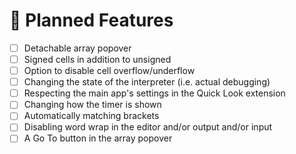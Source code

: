 # 📓 Planned Features

- [ ] Detachable array popover
- [ ] Signed cells in addition to unsigned
- [ ] Option to disable cell overflow/underflow
- [ ] Changing the state of the interpreter (i.e. actual debugging)
- [ ] Respecting the main app's settings in the Quick Look extension
- [ ] Changing how the timer is shown
- [ ] Automatically matching brackets
- [ ] Disabling word wrap in the editor and/or output and/or input
- [ ] A Go To button in the array popover
